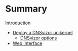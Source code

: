 # Summary

[Introduction](README.md)
- [Deploy a DNSvizor unikernel](./dnsvizor_unikernel.md)
  - [DNSvizor options](./dnsvizor_options.md)
- [Web interface](./dnsvizor_web_interface.md)
